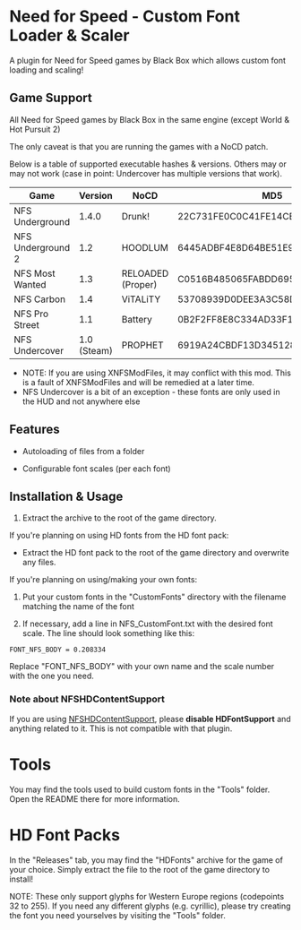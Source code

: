 # Need for Speed - Custom Font Loader & Scaler

A plugin for Need for Speed games by Black Box which allows custom font loading and scaling!

## Game Support

All Need for Speed games by Black Box in the same engine (except World & Hot Pursuit 2)

The only caveat is that you are running the games with a NoCD patch.

Below is a table of supported executable hashes & versions. Others may or may not work (case in point: Undercover has multiple versions that work).

| Game              | Version     | NoCD              | MD5                              |
| ----------------- | ----------- | ----------------- | -------------------------------- |
| NFS Underground   | 1.4.0       | Drunk!            | 22C731FE0C0C41FE14CE80B728B6CBE0 |
| NFS Underground 2 | 1.2         | HOODLUM           | 6445ADBF4E8D64BE51E96A69BBA168A4 |
| NFS Most Wanted   | 1.3         | RELOADED (Proper) | C0516B485065FABDD69579816B5DF763 |
| NFS Carbon        | 1.4         | ViTALiTY          | 53708939D0DEE3A3C58D046CB73EB80D |
| NFS Pro Street    | 1.1         | Battery           | 0B2F2FF8E8C334AD33F13AB789FCFDE2 |
| NFS Undercover    | 1.0 (Steam) | PROPHET           | 6919A24CBDF13D345128AFCEE812C779 |

- NOTE: If you are using XNFSModFiles, it may conflict with this mod. This is a fault of XNFSModFiles and will be remedied at a later time.
- NFS Undercover is a bit of an exception - these fonts are only used in the HUD and not anywhere else

## Features

- Autoloading of files from a folder

- Configurable font scales (per each font)

## Installation & Usage

1. Extract the archive to the root of the game directory.

If you're planning on using HD fonts from the HD font pack:

- Extract the HD font pack to the root of the game directory and overwrite any files.

If you're planning on using/making your own fonts:

1. Put your custom fonts in the "CustomFonts" directory with the filename matching the name of the font

2. If necessary, add a line in NFS_CustomFont.txt with the desired font scale. The line should look something like this:

```
FONT_NFS_BODY = 0.208334
```

Replace "FONT_NFS_BODY" with your own name and the scale number with the one you need.

### Note about NFSHDContentSupport

If you are using [NFSHDContentSupport](https://github.com/AeroWidescreen/NFSHDContentSupport), please **disable HDFontSupport** and anything related to it. This is not compatible with that plugin.

# Tools

You may find the tools used to build custom fonts in the "Tools" folder. Open the README there for more information.

# HD Font Packs

In the "Releases" tab, you may find the "HDFonts" archive for the game of your choice. Simply extract the file to the root of the game directory to install!

NOTE: These only support glyphs for Western Europe regions (codepoints 32 to 255). If you need any different glyphs (e.g. cyrillic), please try creating the font you need yourselves by visiting the "Tools" folder.
